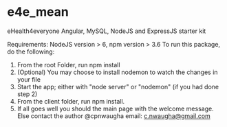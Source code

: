 # e4e_mean
eHealth4everyone Angular, MySQL, NodeJS and ExpressJS starter kit

Requirements: NodeJS version > 6, npm version > 3.6
To run this package, do the following:
1. From the root Folder, run npm install
2. (Optional) You may choose to install nodemon to watch the changes in your file
3. Start the app; either with "node server" or "nodemon" (if you had done step 2)
4. From the client folder, run npm install.
5. If all goes well you should the main page with the welcome message. Else contact the author @cpnwaugha email: c.nwaugha@gmail.com
